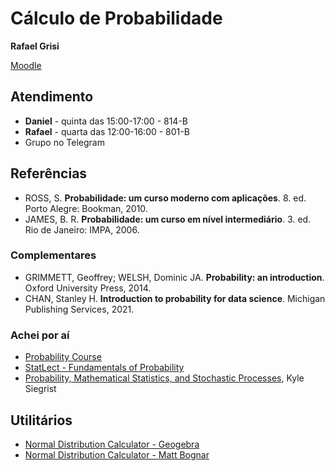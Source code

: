 # Cálculo de Probabilidade

**Rafael Grisi**

[Moodle](https://moodle.ufabc.edu.br/course/view.php?id=2760)

## Atendimento

- **Daniel** - quinta das 15:00-17:00 - 814-B
- **Rafael** - quarta das 12:00-16:00 - 801-B
- Grupo no Telegram

## Referências

- ROSS, S. **Probabilidade: um curso moderno com aplicações**. 8. ed. Porto Alegre: Bookman, 2010.
- JAMES, B. R. **Probabilidade: um curso em nível intermediário**. 3. ed. Rio de Janeiro: IMPA, 2006.

### Complementares

- GRIMMETT, Geoffrey; WELSH, Dominic JA. **Probability: an introduction**. Oxford University Press, 2014.
- CHAN, Stanley H. **Introduction to probability for data science**. Michigan Publishing Services, 2021.

### Achei por aí

- [Probability Course](https://www.probabilitycourse.com/)
- [StatLect - Fundamentals of Probability](https://www.statlect.com/fundamentals-of-probability/)
- [Probability, Mathematical Statistics, and Stochastic Processes](https://stats.libretexts.org/Bookshelves/Probability_Theory/Probability_Mathematical_Statistics_and_Stochastic_Processes_(Siegrist)), Kyle Siegrist

## Utilitários

- [Normal Distribution Calculator - Geogebra](https://www.geogebra.org/m/W9Nz53Ct)
- [Normal Distribution Calculator - Matt Bognar](https://homepage.divms.uiowa.edu/~mbognar/applets/normal.html)